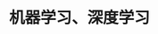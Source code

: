 ---
title: 机器学习、深度学习
layout: collection
permalink: /ai/
collection: ai
entries_layout: grid
sort_by: name
sort_order: reverse
---